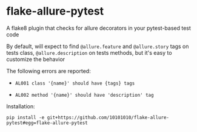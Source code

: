 # flake-allure-pytest

A flake8 plugin that checks for allure decorators in your pytest-based test code

By default, will expect to find `@allure.feature` and `@allure.story` tags on tests class, `@allure.description` on tests methods, but it's easy to customize the behavior

The following errors are reported:
* `AL001 class '{name}' should have {tags} tags`

* `AL002 method '{name}' should have 'description' tag`  

Installation:

`pip install -e git+https://github.com/10101010/flake-allure-pytest#egg=flake-allure-pytest`

